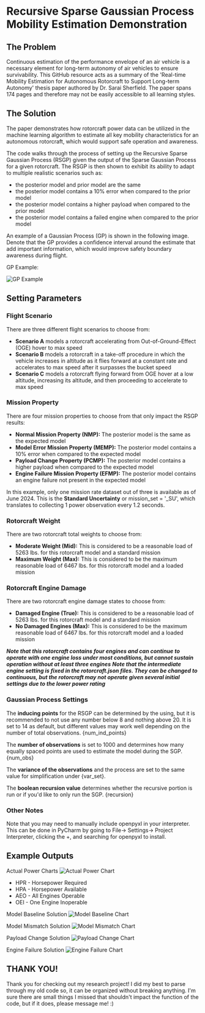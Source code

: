 # **Recursive Sparse Gaussian Process Mobility Estimation Demonstration**

## **The Problem**

Continuous estimation of the performance envelope of an air vehicle is a necessary element for long-term autonomy of air
vehicles to ensure survivability. This GitHub resource acts as a summary of the 'Real-time Mobility Estimation for
Autonomous Rotorcraft to Support Long-term Autonomy' thesis paper authored by Dr. Sarai Sherfield. The paper spans 174
pages and therefore may not be easily accessible to all learning styles.

## **The Solution**

The paper demonstrates how rotorcraft power data can be utilized in the machine learning algorithm to estimate all key
mobility characteristics for an autonomous rotorcraft, which would support safe operation and awareness.

The code walks through the process of setting up the Recursive Sparse Gaussian Process (RSGP) given the output of the
Sparse
Gaussian Process for a given rotorcraft. The RSGP is then shown to exhibit its ability to adapt to multiple realistic
scenarios such as:

* the posterior model and prior model are the same
* the posterior model contains a 10% error when compared to the prior model
* the posterior model contains a higher payload when compared to the prior model
* the posterior model contains a failed engine when compared to the prior model

An example of a Gaussian Process (GP) is shown in the following image. Denote that the GP provides a confidence interval
around the estimate that add important information, which would improve safety boundary awareness during flight.

GP Example:

![GP Example](/assets/GP_Example.PNG)

## **Setting Parameters**

### **Flight Scenario**

There are three different flight scenarios to choose from:

- **Scenario A** models a rotorcraft accelerating from Out-of-Ground-Effect (OGE) hover to max speed
- **Scenario B** models a rotorcraft in a take-off procedure in which the vehicle increases in altitude as it flies
  forward at a constant rate and accelerates to max speed after it surpasses the bucket speed
- **Scenario C** models a rotorcraft flying forward from OGE hover at a low altitude, increasing its altitude, and then
  proceeding to accelerate to max speed

### **Mission Property**

There are four mission properties to choose from that only impact the RSGP results:

- **Normal Mission Property (NMP):** The posterior model is the same as the expected model
- **Model Error Mission Property (MEMP):** The posterior model contains a 10% error when compared to the expected model
- **Payload Change Property (PCMP):** The posterior model contains a higher payload when compared to the expected model
- **Engine Failure Mission Property (EFMP):** The posterior model contains an engine failure not present in the expected
  model

In this example, only one mission rate dataset out of three is available as of June 2024. This is the **Standard
Uncertainty** or mission_set = '_SU', which translates to collecting 1 power observation every 1.2 seconds.

### **Rotorcraft Weight**

There are two rotorcraft total weights to choose from:

- **Moderate Weight (Mid):** This is considered to be a reasonable load of 5263 lbs. for this rotorcraft model and a
  standard mission
- **Maximum Weight (Max):** This is considered to be the maximum reasonable load of 6467 lbs. for this rotorcraft model
  and a loaded mission

### **Rotorcraft Engine Damage**

There are two rotorcraft engine damage states to choose from:

- **Damaged Engine (True):** This is considered to be a reasonable load of 5263 lbs. for this rotorcraft model and a
  standard mission
- **No Damaged Engines (Max):** This is considered to be the maximum reasonable load of 6467 lbs. for this rotorcraft
  model and a loaded mission

***Note that this rotorcraft contains four engines and can continue to operate with one engine loss under most
conditions, but cannot sustain operation without at least three engines***
***Note that the intermediate engine setting is fixed in the rotorcraft.json files. They can be changed to continuous,
but the rotorcraft may not operate given several initial settings due to the lower power rating***

### **Gaussian Process Settings**

The **inducing points** for the RSGP can be determined by the using, but it is recommended to not use any number below 8
and nothing above 20. It is set to 14 as default, but different values may work well depending on the number of total
observations. {num_ind_points}

The **number of observations** is set to 1000 and determines how many equally spaced points are used to estimate the
model during the SGP. {num_obs}

The **variance of the observations** and the process are set to the same value for simplification under {var_set}.

The **boolean recursion value** determines whether the recursive portion is run or if you'd like to only run the SGP.
{recursion}

### **Other Notes**

Note that you may need to manually include openpyxl in your interpreter. This can be done in PyCharm by going to File->
Settings-> Project Interpreter, clicking the +, and searching for openpyxl to install.

## **Example Outputs**

Actual Power Charts
![Actual Power Chart](/assets/Actual_Power_Chart.png)

- HPR - Horsepower Required
- HPA - Horsepower Available
- AEO - All Engines Operable
- OEI - One Engine Inoperable

Model Baseline Solution
![Model Baseline Chart](/assets/Model_Baseline_Solution.png)

Model Mismatch Solution
![Model Mismatch Chart](/assets/Model_Mismatch_Solution.png)

Payload Change Solution
![Payload Change Chart](/assets/Payload_Change_Solution.png)

Engine Failure Solution
![Engine Failure Chart](/assets/Engine_Failure_Solution.png)

## **THANK YOU!**

Thank you for checking out my research project! I did my best to parse through my old code so, it can be organized
without breaking anything.
I'm sure there are small things I missed that shouldn't impact the function of the code, but if it does, please message
me! :)